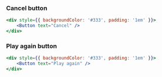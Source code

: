 ### Cancel button

```jsx
<div style={{ backgroundColor: '#333', padding: '1em' }}>
    <Button text="Cancel" />
</div>
```

### Play again button

```jsx
<div style={{ backgroundColor: '#333', padding: '1em' }}>
    <Button text="Play again" />
</div>
```
